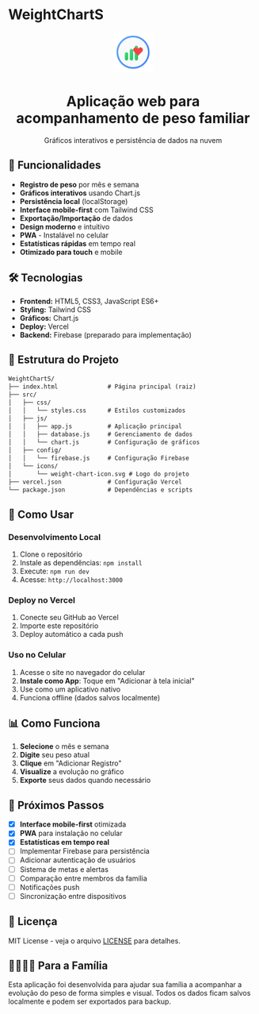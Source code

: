 # WeightChartS

<div align="center">
  <img src="src/icons/weight-chart-icon.svg" alt="WeightChartS Logo" width="80" height="80">
  <h1>Aplicação web para acompanhamento de peso familiar</h1>
  <p>Gráficos interativos e persistência de dados na nuvem</p>
</div>

## 🚀 Funcionalidades

- **Registro de peso** por mês e semana
- **Gráficos interativos** usando Chart.js
- **Persistência local** (localStorage)
- **Interface mobile-first** com Tailwind CSS
- **Exportação/Importação** de dados
- **Design moderno** e intuitivo
- **PWA** - Instalável no celular
- **Estatísticas rápidas** em tempo real
- **Otimizado para touch** e mobile

## 🛠️ Tecnologias

- **Frontend:** HTML5, CSS3, JavaScript ES6+
- **Styling:** Tailwind CSS
- **Gráficos:** Chart.js
- **Deploy:** Vercel
- **Backend:** Firebase (preparado para implementação)

## 📁 Estrutura do Projeto

```
WeightChartS/
├── index.html              # Página principal (raiz)
├── src/
│   ├── css/
│   │   └── styles.css      # Estilos customizados
│   ├── js/
│   │   ├── app.js          # Aplicação principal
│   │   ├── database.js     # Gerenciamento de dados
│   │   └── chart.js        # Configuração de gráficos
│   ├── config/
│   │   └── firebase.js     # Configuração Firebase
│   └── icons/
│       └── weight-chart-icon.svg # Logo do projeto
├── vercel.json             # Configuração Vercel
└── package.json            # Dependências e scripts
```

## 🚀 Como Usar

### Desenvolvimento Local

1. Clone o repositório
2. Instale as dependências: `npm install`
3. Execute: `npm run dev`
4. Acesse: `http://localhost:3000`

### Deploy no Vercel

1. Conecte seu GitHub ao Vercel
2. Importe este repositório
3. Deploy automático a cada push

### Uso no Celular

1. Acesse o site no navegador do celular
2. **Instale como App**: Toque em "Adicionar à tela inicial"
3. Use como um aplicativo nativo
4. Funciona offline (dados salvos localmente)

## 📊 Como Funciona

1. **Selecione** o mês e semana
2. **Digite** seu peso atual
3. **Clique** em "Adicionar Registro"
4. **Visualize** a evolução no gráfico
5. **Exporte** seus dados quando necessário

## 🔮 Próximos Passos

- [x] **Interface mobile-first** otimizada
- [x] **PWA** para instalação no celular
- [x] **Estatísticas em tempo real**
- [ ] Implementar Firebase para persistência
- [ ] Adicionar autenticação de usuários
- [ ] Sistema de metas e alertas
- [ ] Comparação entre membros da família
- [ ] Notificações push
- [ ] Sincronização entre dispositivos

## 📝 Licença

MIT License - veja o arquivo [LICENSE](LICENSE) para detalhes.

## 👨‍👩‍👧‍👦 Para a Família

Esta aplicação foi desenvolvida para ajudar sua família a acompanhar a evolução do peso de forma simples e visual. Todos os dados ficam salvos localmente e podem ser exportados para backup.

